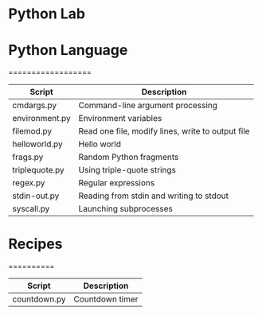 Python Lab
====================================================================================================

# Python Language
==================

  | Script         | Description
  |----------------|----------------------------------------------------------------------------------
  | cmdargs.py     | Command-line argument processing
  | environment.py | Environment variables
  | filemod.py     | Read one file, modify lines, write to output file
  | helloworld.py  | Hello world
  | frags.py       | Random Python fragments
  | triplequote.py | Using triple-quote strings
  | regex.py       | Regular expressions
  | stdin-out.py   | Reading from stdin and writing to stdout
  | syscall.py     | Launching subprocesses

# Recipes
==========

  | Script         | Description
  |----------------|----------------------------------------------------------------------------------
  | countdown.py   | Countdown timer

